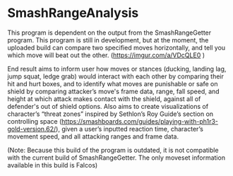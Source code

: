 ﻿# SmashRangeAnalysis
This program is dependent on the output from the SmashRangeGetter program. This program is still in development, but at the moment, the uploaded build can compare two specified moves horizontally, and tell you which move will beat out the other. (https://imgur.com/a/VDcQLE0 ) 

End result aims to inform user how moves or stances (ducking, landing lag, jump squat, ledge grab) would interact with each other by comparing their hit and hurt boxes, and to identify what moves are punishable or safe on shield by comparing attacker’s move's frame data, range, fall speed, and height at which attack makes contact with the shield, against all of defender's out of shield options. Also aims to create visualizations of character’s “threat zones” inspired by Sethlon’s Roy Guide’s section on controlling space (https://smashboards.com/guides/playing-with-ph1r3-gold-version.62/), given a user’s inputted reaction time, character’s movement speed, and all attacking ranges and frame data.

(Note: Because this build of the program is outdated, it is not compatible with the current build of SmashRangeGetter. The only moveset information available in this build is Falcos)
